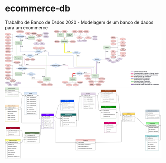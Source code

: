 # ecommerce-db
Trabalho de Banco de Dados 2020 - Modelagem de um banco de dados para um ecommerce
<img src="https://github.com/CarlosNeto2804/ecommerce-db/blob/main/modelagem-er-modelo-er-v2.jpg?raw=true">
<img src="https://github.com/CarlosNeto2804/ecommerce-db/blob/main/modelagem-r.jpg?raw=true">
